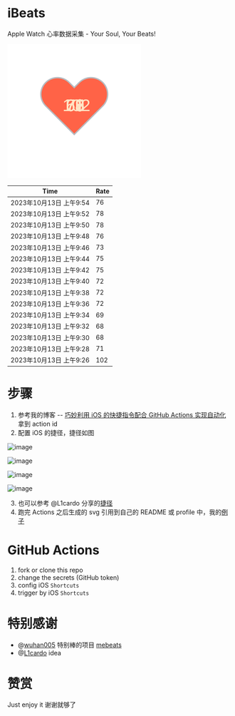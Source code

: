 # iBeats
Apple Watch 心率数据采集 - Your Soul, Your Beats!

![](./files/heart.svg)

<!--START_SECTION:my_heart_rate-->
| Time | Rate | 
 | ---- | ---- | 
| 2023年10月13日 上午9:54 | 76 |
| 2023年10月13日 上午9:52 | 78 |
| 2023年10月13日 上午9:50 | 78 |
| 2023年10月13日 上午9:48 | 76 |
| 2023年10月13日 上午9:46 | 73 |
| 2023年10月13日 上午9:44 | 75 |
| 2023年10月13日 上午9:42 | 75 |
| 2023年10月13日 上午9:40 | 72 |
| 2023年10月13日 上午9:38 | 72 |
| 2023年10月13日 上午9:36 | 72 |
| 2023年10月13日 上午9:34 | 69 |
| 2023年10月13日 上午9:32 | 68 |
| 2023年10月13日 上午9:30 | 68 |
| 2023年10月13日 上午9:28 | 71 |
| 2023年10月13日 上午9:26 | 102 |

<!--END_SECTION:my_heart_rate-->

# 步骤
1. 参考我的博客 -- [巧妙利用 iOS 的快捷指令配合 GitHub Actions 实现自动化](https://github.com/yihong0618/gitblog/issues/198) 拿到 action id
2. 配置 iOS 的捷径，捷径如图

![image](https://user-images.githubusercontent.com/15976103/122154218-0db0b480-ce97-11eb-93bb-5aec07c558dc.png)

![image](https://user-images.githubusercontent.com/15976103/122154236-186b4980-ce97-11eb-8e4b-70551a0391ae.png)

![image](https://user-images.githubusercontent.com/15976103/122154268-2d47dd00-ce97-11eb-902e-3acf292265a9.png)

![image](https://user-images.githubusercontent.com/15976103/122174055-fa144680-ceb4-11eb-9be2-3eb83cd516f7.png)

3. 也可以参考 @L1cardo 分享的[捷径](https://www.icloud.com/shortcuts/6ab6047b459c41ad822ad6b94b1c03d4)
4. 跑完 Actions 之后生成的 svg 引用到自己的 README 或 profile 中，我的[例子](https://github.com/yihong0618) 

# GitHub Actions

1. fork or clone this repo
2. change the secrets (GitHub token)
3. config iOS `Shortcuts` 
4. trigger by iOS `Shortcuts`

# 特别感谢
- @[wuhan005](https://github.com/wuhan005) 特别棒的项目 [mebeats](https://github.com/wuhan005/mebeats)
- @[L1cardo](https://github.com/L1cardo) idea

# 赞赏
Just enjoy it
谢谢就够了
